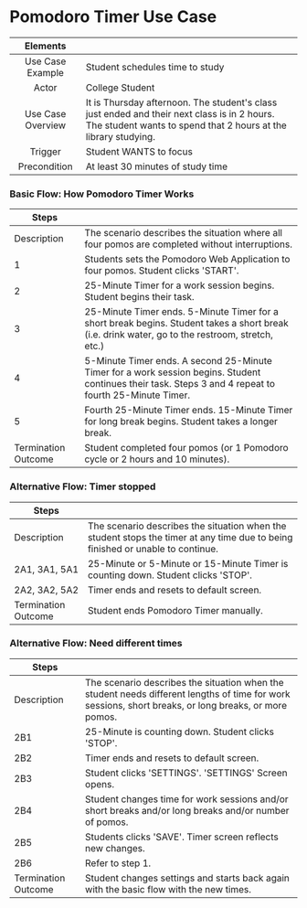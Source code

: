 # Pomodoro Timer Use Case
| Elements |  |
|:-:|-|
| Use Case Example | Student schedules time to study |
| Actor | College Student |
| Use Case Overview | It is Thursday afternoon. The student's class just ended and their next class is in 2 hours. The student wants to spend that 2 hours at the library studying. |
| Trigger | Student WANTS to focus |
| Precondition | At least 30 minutes of study time | 

### Basic Flow: How Pomodoro Timer Works
| Steps |  |
|-|-|
| Description | The scenario describes the situation where all four pomos are completed without interruptions. |
| 1 | Students sets the Pomodoro Web Application to four pomos. Student clicks 'START'. |
| 2 | 25-Minute Timer for a work session begins. Student begins their task. |
| 3 | 25-Minute Timer ends. 5-Minute Timer for a short break begins. Student takes a short break (i.e. drink water, go to the restroom, stretch, etc.) |
| 4 | 5-Minute Timer ends. A second 25-Minute Timer for a work session begins. Student continues their task. Steps 3 and 4 repeat to fourth 25-Minute Timer. |
| 5 | Fourth 25-Minute Timer ends. 15-Minute Timer for long break begins. Student takes a longer break. |
| Termination Outcome | Student completed four pomos (or 1 Pomodoro cycle or 2 hours and 10 minutes). |

### Alternative Flow: Timer stopped
| Steps |  |
|-|-|
| Description | The scenario describes the situation when the student stops the timer at any time due to being finished or unable to continue. |
| 2A1, 3A1, 5A1 | 25-Minute or 5-Minute or 15-Minute Timer is counting down. Student clicks 'STOP'. |
| 2A2, 3A2, 5A2 | Timer ends and resets to default screen. |
| Termination Outcome | Student ends Pomodoro Timer manually. |

### Alternative Flow: Need different times
| Steps |  |
|-|-|
| Description | The scenario describes the situation when the student needs different lengths of time for work sessions, short breaks, or long breaks, or more pomos. |
| 2B1 | 25-Minute is counting down. Student clicks 'STOP'. |
| 2B2 | Timer ends and resets to default screen. |
| 2B3 | Student clicks 'SETTINGS'. 'SETTINGS' Screen opens. |
| 2B4 | Student changes time for work sessions and/or short breaks and/or long breaks and/or number of pomos. |
| 2B5 | Students clicks 'SAVE'. Timer screen reflects new changes. |
| 2B6 | Refer to step 1. |
| Termination Outcome | Student changes settings and starts back again with the basic flow with the new times. |